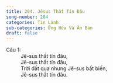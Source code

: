 ```yaml
---
title: 204. Jêsus Thất Tín Đâu
song-number: 204
categories: Tin Lành
sub-categories: Ứng Hứa Và Ân Ban
draft: false
---
```

<dl><dt>Câu 1:</dt><dd data-verse="1">Jê-sus thất tín đâu, <br/>Jê-sus thất tín đâu, <br/>Trời đất qua nhưng Jê-sus bất biến, <br/>Jê-sus thất tín đâu. </dd></dl>